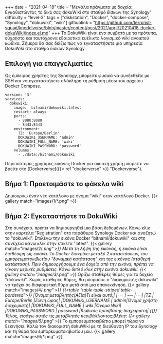 +++
date = "2021-04-18"
title = "Μεγάλα πράγματα με δοχεία: Εγκαθιστώντας το δικό σας dokuWiki στο σταθμό δίσκων της Synology"
difficulty = "level-2"
tags = ["diskstation", "Docker", "docker-compose", "Synology", "dokuwiki", "wiki"]
githublink = "https://github.com/terrorist-squad/knedelverse/blob/master/content/post/2021/april/20210418-docker-dokuWiki/index.el.md"
+++
Το DokuWiki είναι ένα συμβατό με τα πρότυπα, εύχρηστο και ταυτόχρονα εξαιρετικά ευέλικτο λογισμικό wiki ανοικτού κώδικα. Σήμερα θα σας δείξω πώς να εγκαταστήσετε μια υπηρεσία DokuWiki στο σταθμό δίσκων Synology.
## Επιλογή για επαγγελματίες
Ως έμπειρος χρήστης της Synology, μπορείτε φυσικά να συνδεθείτε με SSH και να εγκαταστήσετε ολόκληρη τη ρύθμιση μέσω του αρχείου Docker Compose.
```
version: '3'
services:
  dokuwiki:
    image:  bitnami/dokuwiki:latest
    restart: always
    ports:
      - 8080:8080
      - 8443:8443
    environment:
      TZ: 'Europe/Berlin'
      DOKUWIKI_USERNAME: 'admin'
      DOKUWIKI_FULL_NAME: 'wiki'
      DOKUWIKI_PASSWORD: 'password'
    volumes:
      - ./data:/bitnami/dokuwiki

```
Περισσότερες χρήσιμες εικόνες Docker για οικιακή χρήση μπορείτε να βρείτε στο [Dockerverse]({{< ref "dockerverse" >}} "Dockerverse").
## Βήμα 1: Προετοιμάστε το φάκελο wiki
Δημιουργώ έναν νέο κατάλογο με όνομα "wiki" στον κατάλογο Docker.
{{< gallery match="images/1/*.png" >}}

## Βήμα 2: Εγκαταστήστε το DokuWiki
Στη συνέχεια, πρέπει να δημιουργηθεί μια βάση δεδομένων. Κάνω κλικ στην καρτέλα "Registration" στο παράθυρο Synology Docker και αναζητώ το "dokuwiki". Επιλέγω την εικόνα Docker "bitnami/dokuwiki" και στη συνέχεια κάνω κλικ στην ετικέτα "latest".
{{< gallery match="images/2/*.png" >}}
Μετά τη λήψη της εικόνας, η εικόνα είναι διαθέσιμη ως εικόνα. Το Docker διακρίνει μεταξύ 2 καταστάσεων, του εμπορευματοκιβωτίου "δυναμική κατάσταση" και της εικόνας (σταθερή κατάσταση). Πριν δημιουργήσουμε ένα δοχείο από την εικόνα, πρέπει να γίνουν μερικές ρυθμίσεις. Κάνω διπλό κλικ στην εικόνα dokuwiki.
{{< gallery match="images/3/*.png" >}}
Ορίζω σταθερές θύρες για το δοχείο "dokuwiki". Χωρίς σταθερές θύρες, θα μπορούσε ο "διακομιστής dokuwiki" να τρέχει σε διαφορετική θύρα μετά από μια επανεκκίνηση.
{{< gallery match="images/4/*.png" >}}
{{<table "table table-striped table-bordered">}}
|Όνομα μεταβλητής|Αξία|Τι είναι αυτό;|
|--- | --- |---|
|TZ	| Europe/Berlin	|Ζώνη ώρας|
|DOKUWIKI_USERNAME	| admin|Όνομα χρήστη διαχειριστή|
|DOKUWIKI_FULL_NAME |	wiki	|Όνομα WIki|
|DOKUWIKI_PASSWORD	| password	|Κωδικός πρόσβασης διαχειριστή|
{{</table>}}
Τέλος, εισάγω αυτές τις μεταβλητές περιβάλλοντος:Βλέπε:
{{< gallery match="images/5/*.png" >}}
Το εμπορευματοκιβώτιο μπορεί τώρα να ξεκινήσει. Καλώ τον διακομιστή dokuWIki με τη διεύθυνση IP του Synology και τη θύρα του εμπορευματοκιβωτίου μου.
{{< gallery match="images/6/*.png" >}}

